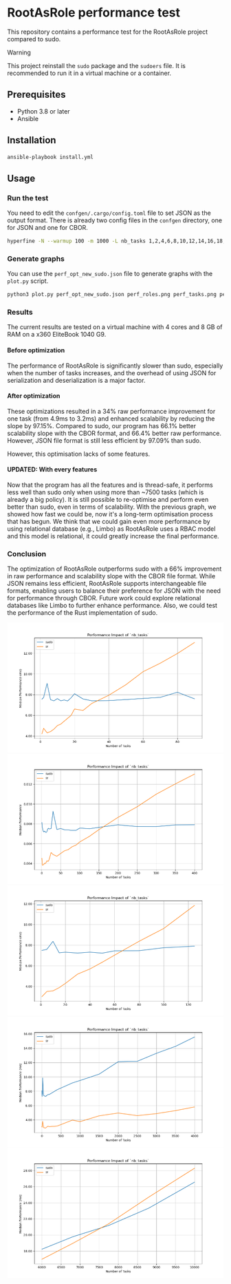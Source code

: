 # RootAsRole performance test

This repository contains a performance test for the RootAsRole project compared to sudo.

> [!WARNING]
> This project reinstall the `sudo` package and the `sudoers` file. It is recommended to run it in a virtual machine or a container.

## Prerequisites

- Python 3.8 or later
- Ansible

## Installation

```bash
ansible-playbook install.yml
```

## Usage

### Run the test

You need to edit the `confgen/.cargo/config.toml` file to set JSON as the output format.
There is already two config files in the `confgen` directory, one for JSON and one for CBOR.

```bash
hyperfine -N --warmup 100 -m 1000 -L nb_tasks 1,2,4,6,8,10,12,14,16,18,20,25,30,40,50,60,70,80,90,100,125,150,200,250,300,350,400 -L nb_users 1 -L nb_roles 1 -L nb_commands 1 --setup 'bin/confgen etc/sudoers etc/rootasrole.json {nb_roles} {nb_users} {nb_tasks} {nb_commands} 1000' --export-json perf_opt_new_sudo.json "bin/sudo /usr/bin/true" "bin/sr /usr/bin/true" --show-output
```

### Generate graphs
You can use the `perf_opt_new_sudo.json` file to generate graphs with the `plot.py` script.

```bash
python3 plot.py perf_opt_new_sudo.json perf_roles.png perf_tasks.png perf_both.png
```

### Results

The current results are tested on a virtual machine with 4 cores and 8 GB of RAM on a x360 EliteBook 1040 G9.


#### Before optimization

The performance of RootAsRole is significantly slower than sudo, especially when the number of tasks increases, and the overhead of using JSON for serialization and deserialization is a major factor.

#### After optimization

These optimizations resulted in a 34% raw performance improvement for one task (from 4.9ms to 3.2ms) and enhanced scalability by reducing the slope by 97.15%. Compared to sudo, our program has 66.1% better scalability slope with the CBOR format, and 66.4% better raw performance. However, JSON file format is still less efficient by 97.09% than sudo.

However, this optimisation lacks of some features.

#### UPDATED: With every features

Now that the program has all the features and is thread-safe, it performs less well than sudo only when using more than ~7500 tasks (which is already a big policy). It is still possible to re-optimise and perform even better than sudo, even in terms of scalability. With the previous graph, we showed how fast we could be, now it's a long-term optimisation process that has begun. We think that we could gain even more performance by using relational database (e.g., Limbo) as RootAsRole uses a RBAC model and this model is relational, it could greatly increase the final performance.

### Conclusion

The optimization of RootAsRole outperforms sudo with a 66% improvement in raw performance and scalability slope with the CBOR file format. While JSON remains less efficient, RootAsRole supports interchangeable file formats, enabling users to balance their preference for JSON with the need for performance through CBOR. Future work could explore relational databases like Limbo to further enhance performance. Also, we could test the performance of the Rust implementation of sudo.


<img src="before_json_result.png" alt="Before optimisation with JSON" />
<img src="before_cbor_result.png" alt="Before optimisation with CBOR" />
<img src="after_json_result.png" alt="After optimisation with JSON" />
<img src="after_cbor_result.png" alt="After optimisation with CBOR" />
<img src="new_features.png" alt="using new feature and thread-safe" />